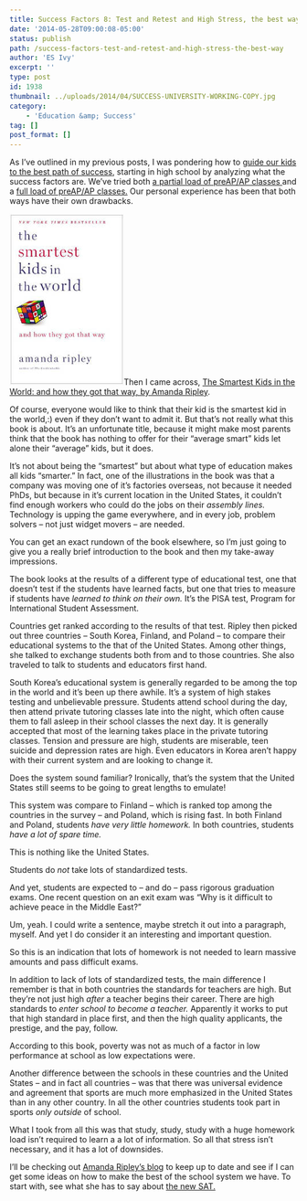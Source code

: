 ```yaml
---
title: Success Factors 8: Test and Retest and High Stress, the best way?
date: '2014-05-28T09:00:08-05:00'
status: publish
path: /success-factors-test-and-retest-and-high-stress-the-best-way
author: 'ES Ivy'
excerpt: ''
type: post
id: 1938
thumbnail: ../uploads/2014/04/SUCCESS-UNIVERSITY-WORKING-COPY.jpg
category:
    - 'Education &amp; Success'
tag: []
post_format: []
---
```

As I’ve outlined in my previous posts, I was pondering how to [guide our kids to the best path of success](http://192.168.1.34:4945/?p=1903 "success factors: 1"), starting in high school by analyzing what the success factors are. We’ve tried both [a partial load of preAP/AP classes ](http://192.168.1.34:4945/?p=1920)and a [full load of preAP/AP classes.](http://192.168.1.34:4945/?p=1927) Our personal experience has been that both ways have their own drawbacks.

[![Buy it on Amazon](../uploads/2014/03/smartest-kids-in-the-world-200x300.jpg "Smartest Kids in the World")](http://www.amazon.com/gp/product/1451654421/ref=as_li_qf_sp_asin_il_tl?ie=UTF8&camp=1789&creative=9325&creativeASIN=1451654421&linkCode=as2&tag=esiv-20 "Buy it on Amazon")Then I came across, [The Smartest Kids in the World: and how they got that way, by Amanda Ripley](http://www.amazon.com/gp/product/1451654421/ref=as_li_qf_sp_asin_il_tl?ie=UTF8&camp=1789&creative=9325&creativeASIN=1451654421&linkCode=as2&tag=esiv-20 "Buy it on Amazon").

Of course, everyone would like to think that their kid is the smartest kid in the world,:) even if they don’t want to admit it. But that’s not really what this book is about. It’s an unfortunate title, because it might make most parents think that the book has nothing to offer for their “average smart” kids let alone their “average” kids, but it does.

It’s not about being the “smartest” but about what type of education makes all kids “smarter.” In fact, one of the illustrations in the book was that a company was moving one of it’s factories overseas, not because it needed PhDs, but because in it’s current location in the United States, it couldn’t find enough workers who could do the jobs on their *assembly lines.* Technology is upping the game everywhere, and in every job, problem solvers – not just widget movers – are needed.

You can get an exact rundown of the book elsewhere, so I’m just going to give you a really brief introduction to the book and then my take-away impressions.

The book looks at the results of a different type of educational test, one that doesn’t test if the students have learned facts, but one that tries to measure if students have *learned to think on their own.* It’s the PISA test, Program for International Student Assessment.

Countries get ranked according to the results of that test. Ripley then picked out three countries – South Korea, Finland, and Poland – to compare their educational systems to the that of the United States. Among other things, she talked to exchange students both from and to those countries. She also traveled to talk to students and educators first hand.

South Korea’s educational system is generally regarded to be among the top in the world and it’s been up there awhile. It’s a system of high stakes testing and unbelievable pressure. Students attend school during the day, then attend private tutoring classes late into the night, which often cause them to fall asleep in their school classes the next day. It is generally accepted that most of the learning takes place in the private tutoring classes. Tension and pressure are high, students are miserable, teen suicide and depression rates are high. Even educators in Korea aren’t happy with their current system and are looking to change it.

Does the system sound familiar? Ironically, that’s the system that the United States still seems to be going to great lengths to emulate!

This system was compare to Finland – which is ranked top among the countries in the survey – and Poland, which is rising fast. In both Finland and Poland, students *have very little homework.* In both countries, students *have a lot of spare time.*

This is nothing like the United States.

Students do *not* take lots of standardized tests.

And yet, students are expected to – and do – pass rigorous graduation exams. One recent question on an exit exam was “Why is it difficult to achieve peace in the Middle East?”

Um, yeah. I could write a sentence, maybe stretch it out into a paragraph, myself. And yet I do consider it an interesting and important question.

So this is an indication that lots of homework is not needed to learn massive amounts and pass difficult exams.

In addition to lack of lots of standardized tests, the main difference I remember is that in both countries the standards for teachers are high. But they’re not just high *after* a teacher begins their career. There are high standards to *enter school to become a teacher.* Apparently it works to put that high standard in place first, and then the high quality applicants, the prestige, and the pay, follow.

According to this book, poverty was not as much of a factor in low performance at school as low expectations were.

Another difference between the schools in these countries and the United States – and in fact all countries – was that there was universal evidence and agreement that sports are much more emphasized in the United States than in any other country. In all the other countries students took part in sports *only outside* of school.

What I took from all this was that study, study, study with a huge homework load isn’t required to learn a a lot of information. So all that stress isn’t necessary, and it has a lot of downsides.

I’ll be checking out [Amanda Ripley’s blog](http://www.amandaripley.com/blog "Amanda Ripley blog") to keep up to date and see if I can get some ideas on how to make the best of the school system we have. To start with, see what she has to say about [the new SAT.](http://www.amandaripley.com/blog/how-do-you-say-sat-in-finnish "Amanda Ripley thoughts on new SAT")